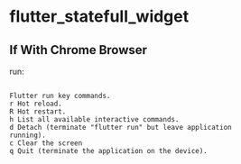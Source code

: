 # flutter_statefull_widget

## If With Chrome Browser

run: 
```flutter run -d chrome

Flutter run key commands.
r Hot reload. 
R Hot restart.
h List all available interactive commands.
d Detach (terminate "flutter run" but leave application
running).
c Clear the screen
q Quit (terminate the application on the device).